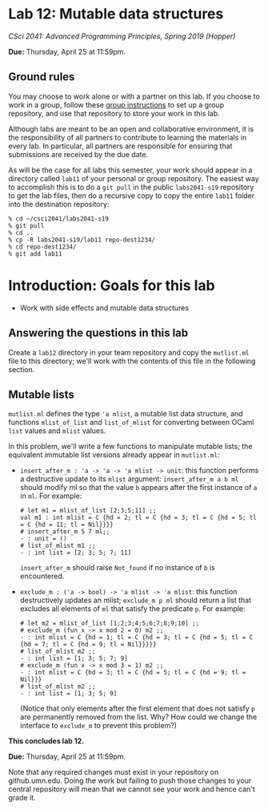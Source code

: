 # Lab 12: Mutable data structures

*CSci 2041: Advanced Programming Principles, Spring 2019 (Hopper)*

**Due:** Thursday, April 25 at 11:59pm.

## Ground rules

You may choose to work alone or with a partner on this lab. If you choose to work in a group, follow these [group instructions](group-instructions.md) to set up a group repository, and use that repository to store your work in this lab.

Although labs are meant to be an open and collaborative environment, it is the
responsibility of all partners to contribute to learning the materials in every
lab. In particular, all partners are responsible for ensuring that submissions
are received by the due date.

As will be the case for all labs this semester, your work should appear in a directory called `lab11` of your personal or group repository.  The easiest way to accomplish this is to do a `git pull` in the public `labs2041-s19` repository to get the lab files, then do a recursive copy to copy the entire `lab11` folder into the destination repository:

```
% cd ~/csci2041/labs2041-s19
% git pull
% cd ..
% cp -R labs2041-s19/lab11 repo-dest1234/
% cd repo-dest1234/
% git add lab11
```

# Introduction: Goals for this lab

+ Work with side effects and mutable data structures

## Answering the questions in this lab

Create a `lab12` directory in your team repository and copy the
`mutlist.ml` file to this directory; we'll work with the
contents of this file in the following section.

## Mutable lists

`mutlist.ml` defines the type `'a mlist`, a mutable list data
structure, and functions `mlist_of_list` and `list_of_mlist`
for converting between OCaml `list` values and `mlist` values.

In this problem, we'll write a few functions to manipulate mutable
lists; the equivalent immutable list versions already appear in
`mutlist.ml`:

+ `insert_after_m : 'a -> 'a -> 'a mlist -> unit`: this function
  performs a destructive update to its `mlist` argument: `insert_after_m
  a b ml` should modify ml so that the value `b` appears after the
  first instance of `a` in `ml`.  For example:

    ```
    # let m1 = mlist_of_list [2;3;5;11] ;;
    val m1 : int mlist = C {hd = 2; tl = C {hd = 3; tl = C {hd = 5; tl = C {hd = 11; tl = Nil}}}}
    # insert_after_m 5 7 ml;;
    - : unit = ()
    # list_of_mlist m1 ;;
    - : int list = [2; 3; 5; 7; 11]
    ```

  `insert_after_m` should raise `Not_found` if no instance of `b` is
  encountered.

+ `exclude_m : ('a -> bool) -> 'a mlist -> 'a mlist`: this function
destructively updates an mlist; `exclude_m p ml` should return a list that
excludes all elements of `ml` that satisfy the predicate `p`.  For example:

  ```
  # let m2 = mlist_of_list [1;2;3;4;5;6;7;8;9;10] ;;
  # exclude_m (fun x -> x mod 2 = 0) m2 ;;
  - : int mlist = C {hd = 1; tl = C {hd = 3; tl = C {hd = 5; tl = C {hd = 7; tl = C {hd = 9; tl = Nil}}}}}
  # list_of_mlist m2 ;;
  - : int list = [1; 3; 5; 7; 9]
  # exclude_m (fun x -> x mod 3 = 1) m2 ;;
  - : int mlist = C {hd = 3; tl = C {hd = 5; tl = C {hd = 9; tl = Nil}}}                                                                                            
  # list_of_mlist m2 ;;
  - : int list = [1; 3; 5; 9]
  ```

  (Notice that only elements after the first element that does not satisfy `p`
  are permanently removed from the list.  Why?  How could we change the
  interface to `exclude_m` to prevent this problem?)



__This concludes lab 12.__

**Due:** Thursday, April 25 at 11:59pm.

Note that any required changes must exist in your repository on
github.umn.edu. Doing the work but failing to push those changes
to your central repository will mean that we cannot see your work
and hence can't grade it.
